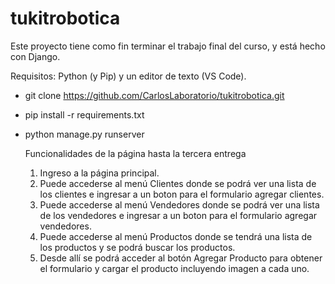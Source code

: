 # tukitrobotica

Este proyecto tiene como fin terminar el trabajo final del curso, y está hecho con Django.

Requisitos: Python (y Pip) y un editor de texto (VS Code).

* git clone https://github.com/CarlosLaboratorio/tukitrobotica.git
* pip install -r requirements.txt
* python manage.py runserver

  Funcionalidades de la página hasta la tercera entrega
  1. Ingreso a la página principal.
  2. Puede accederse al menú Clientes donde se podrá ver una lista de los clientes e ingresar a un boton para el formulario agregar clientes.
  3. Puede accederse al menú Vendedores donde se podrá ver una lista de los vendedores e ingresar a un boton para el formulario agregar vendedores.
  4. Puede accederse al menú Productos donde se tendrá una lista de los productos y se podrá buscar los productos.
  5. Desde allí se podrá acceder al botón Agregar Producto para obtener el formulario y cargar el producto incluyendo imagen a cada uno.
